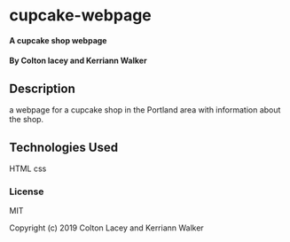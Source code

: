 # cupcake-webpage

#### A cupcake shop webpage

#### By Colton lacey and Kerriann Walker

## Description

a webpage for a cupcake shop in the Portland area with information about the shop.


## Technologies Used
HTML
css

### License
MIT

Copyright (c) 2019 Colton Lacey and Kerriann Walker
